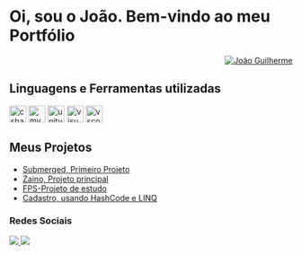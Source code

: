 <h1>Oi, sou o João. Bem-vindo ao meu Portfólio</h1>
<div align="right">
  <a href="https://github.com/JoaoGuilhermeSPP">
    <img src="https://github-readme-stats.vercel.app/api?username=JoaoGuilhermeSPP&show_icons=true&theme=transparent" alt="João Guilherme">
  </a>
</div>
<h2>Linguagens e Ferramentas utilizadas</h2>

<div align = "left">
<img src="https://cdn.jsdelivr.net/gh/devicons/devicon/icons/csharp/csharp-original.svg" height="30" alt="csharp logo" />
<img src="https://cdn.jsdelivr.net/gh/devicons/devicon/icons/mysql/mysql-original-wordmark.svg" height="30" alt="mysql logo" />
<img src="https://cdn.jsdelivr.net/gh/devicons/devicon/icons/unity/unity-original.svg" height="30" alt="unity logo" />
<img src="https://cdn.jsdelivr.net/gh/devicons/devicon/icons/visualstudio/visualstudio-plain.svg" height="30" alt="visualstudio logo" />
<img src="https://cdn.jsdelivr.net/gh/devicons/devicon/icons/vscode/vscode-original.svg" height="30" alt="vscode logo" />
</div>

<h2>Meus Projetos</h2>
<ul>
  <li><a href = "https://github.com/JoaoGuilhermeSPP/Submerged"> Submerged, Primeiro Projeto</a></li>
  <li><a href = "https://github.com/JoaoGuilhermeSPP/Projeto"> Zaino, Projeto principal</a></li>
  <li><a href = "https://github.com/JoaoGuilhermeSPP/Cadastro-de-Pessoas-HashCode">FPS-Projeto de estudo</a></li>
  <li><a href = "https://github.com/JoaoGuilhermeSPP/CursoFPS"> Cadastro, usando HashCode e LINQ</a></li>
 
</ul>

<h3>Redes Sociais</h3>
  <div align="left">
  <a href="https://www.instagram.com/joaoguilherme.pinheirobjj" target="_blank">
  <img src="https://img.shields.io/badge/Instagram-E4405F?style=for-the-badge&logo=instagram&logoColor=white"  />
  </a>
  <a href="https://www.linkedin.com/in/jo%C3%A3o-guilherme-pinheiro-062589233/" target="_blank">
  <img src="https://img.shields.io/badge/LinkedIn-0077B5?style=for-the-badge&logo=linkedin&logoColor=white"  />
  </a>
  </div>
